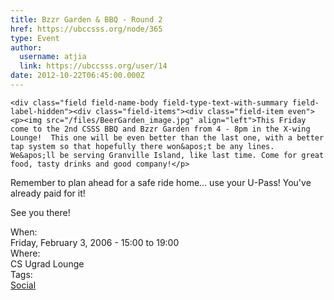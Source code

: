 ```yaml
---
title: Bzzr Garden & BBQ - Round 2 
href: https://ubccsss.org/node/365
type: Event
author:
  username: atjia
  link: https://ubccsss.org/user/14
date: 2012-10-22T06:45:00.000Z
---
```



    <div class="field field-name-body field-type-text-with-summary field-label-hidden"><div class="field-items"><div class="field-item even"><p><img src="/files/BeerGarden_image.jpg" align="left">This Friday come to the 2nd CSSS BBQ and Bzzr Garden from 4 - 8pm in the X-wing Lounge!  This one will be even better than the last one, with a better tap system so that hopefully there won&apos;t be any lines.  We&apos;ll be serving Granville Island, like last time. Come for great food, tasty drinks and good company!</p>
<p>Remember to plan ahead for a safe ride home... use your U-Pass! You&apos;ve already paid for it!</p>
<p>See you there!</p>
</div></div></div><div class="field field-name-field-dates field-type-datetime field-label-above"><div class="field-label">When:&#xA0;</div><div class="field-items"><div class="field-item even"><span class="date-display-single">Friday, February 3, 2006 - <span class="date-display-range"><span class="date-display-start">15:00</span> to <span class="date-display-end">19:00</span></span></span></div></div></div><div class="field field-name-field-location field-type-text field-label-above"><div class="field-label">Where:&#xA0;</div><div class="field-items"><div class="field-item even">CS Ugrad Lounge</div></div></div>    <footer>
    <div class="field field-name-field-tags field-type-taxonomy-term-reference field-label-above"><div class="field-label">Tags:&#xA0;</div><div class="field-items"><div class="field-item even"><a href="/social">Social</a></div></div></div>      </footer>
    